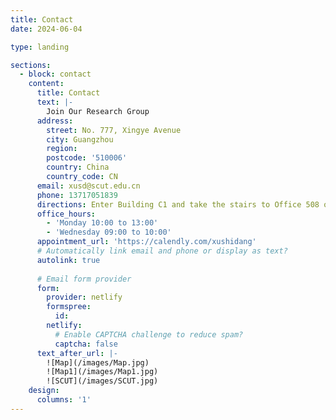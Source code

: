 ```yaml
---
title: Contact
date: 2024-06-04

type: landing

sections:
  - block: contact
    content:
      title: Contact
      text: |-
        Join Our Research Group
      address:
        street: No. 777, Xingye Avenue
        city: Guangzhou
        region: 
        postcode: '510006'
        country: China
        country_code: CN
      email: xusd@scut.edu.cn
      phone: 13717051839
      directions: Enter Building C1 and take the stairs to Office 508 on Floor 5
      office_hours:
        - 'Monday 10:00 to 13:00'
        - 'Wednesday 09:00 to 10:00'
      appointment_url: 'https://calendly.com/xushidang'
      # Automatically link email and phone or display as text?
      autolink: true
    
      # Email form provider
      form:
        provider: netlify
        formspree:
          id:
        netlify:
          # Enable CAPTCHA challenge to reduce spam?
          captcha: false
      text_after_url: |-
        ![Map](/images/Map.jpg)
        ![Map1](/images/Map1.jpg)
        ![SCUT](/images/SCUT.jpg)
    design:
      columns: '1'
---
```

